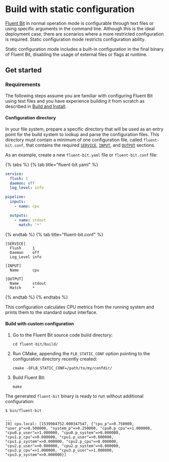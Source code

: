 # Build with static configuration

[Fluent Bit](https://fluentbit.io) in normal operation mode is configurable through text files or using specific arguments in the command line. Although this is the ideal deployment case, there are scenarios where a more restricted configuration is required. Static configuration mode restricts configuration ability.

Static configuration mode includes a built-in configuration in the final binary of Fluent Bit, disabling the usage of external files or flags at runtime.

## Get started

### Requirements

The following steps assume you are familiar with configuring Fluent Bit using text files and you have experience building it from scratch as described in [Build and Install](build-and-install.md).

#### Configuration directory

In your file system, prepare a specific directory that will be used as an entry point for the build system to lookup and parse the configuration files. This directory must contain a minimum of one configuration file, called `fluent-bit.conf`, that contains the required [`SERVICE`](/administration/configuring-fluent-bit/yaml/service-section.md), [`INPUT`](../../pipeline/input.md), and [`OUTPUT`](../../pipeline/output.md) sections.

As an example, create a new `fluent-bit.yaml` file or `fluent-bit.conf` file:

{% tabs %}
{% tab title="fluent-bit.yaml" %}

```yaml
service:
  flush: 1
  daemon: off
  log_level: info

pipeline:
  inputs:
    - name: cpu

  outputs:
    - name: stdout
      match: '*'
```

{% endtab %}
{% tab title="fluent-bit.conf" %}

```text
[SERVICE]
  Flush     1
  Daemon    off
  Log_Level info

[INPUT]
  Name      cpu

[OUTPUT]
  Name      stdout
  Match     *
```

{% endtab %}
{% endtabs %}

This configuration calculates CPU metrics from the running system and prints them to the standard output interface.

#### Build with custom configuration

1. Go to the Fluent Bit source code build directory:

   ```shell
   cd fluent-bit/build/
   ```

1. Run CMake, appending the `FLB_STATIC_CONF` option pointing to
   the configuration directory recently created:

   ```shell
   cmake -DFLB_STATIC_CONF=/path/to/my/confdir/
   ```

1. Build Fluent Bit:

   ```shell
   make
   ```

The generated `fluent-bit` binary is ready to run without additional configuration:

```shell
$ bin/fluent-bit

...
[0] cpu.local: [1539984752.000347547, {"cpu_p"=>0.750000, "user_p"=>0.500000, "system_p"=>0.250000, "cpu0.p_cpu"=>1.000000, "cpu0.p_user"=>1.000000, "cpu0.p_system"=>0.000000, "cpu1.p_cpu"=>0.000000, "cpu1.p_user"=>0.000000, "cpu1.p_system"=>0.000000, "cpu2.p_cpu"=>0.000000, "cpu2.p_user"=>0.000000, "cpu2.p_system"=>0.000000, "cpu3.p_cpu"=>1.000000, "cpu3.p_user"=>1.000000, "cpu3.p_system"=>0.000000}]
```
